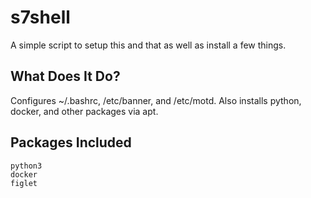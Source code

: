# s7shell
A simple script to setup this and that as well as install a few things.

## What Does It Do?
Configures ~/.bashrc, /etc/banner, and /etc/motd. Also installs python, docker, and other packages via apt.

## Packages Included
```
python3
docker
figlet
```
